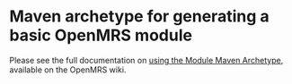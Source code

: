 Maven archetype for generating a basic OpenMRS module
=====================================================

Please see the full documentation on 
[using the Module Maven Archetype](https://wiki.openmrs.org/display/docs/Using+the+Module+Maven+Archetype), 
available on the OpenMRS wiki.

